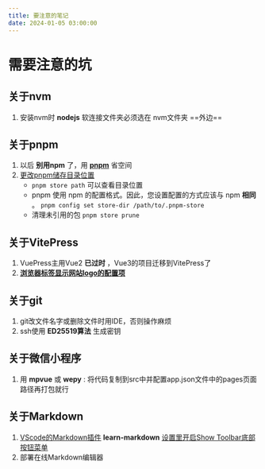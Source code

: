 ```yaml
---
title: 要注意的笔记
date: 2024-01-05 03:00:00
---
```


# 需要注意的坑

## 关于nvm

1. 安装nvm时 **nodejs** 软连接文件夹必须选在 nvm文件夹 ==外边==

## 关于pnpm

1. 以后 **别用npm** 了，用 **[pnpm](https://pnpm.io/zh/motivation)** 省空间
2. [更改pnpm储存目录位置](https://pnpm.io/zh/configuring)
    - ``` pnpm store path ``` 可以查看目录位置
    - pnpm 使用 npm 的配置格式。因此，您设置配置的方式应该与 npm **相同** 。
    ```pnpm config set store-dir /path/to/.pnpm-store```
    - 清理未引用的包
    ``` pnpm store prune ```

## 关于VitePress

1. VuePress主用Vue2 **已过时** ，Vue3的项目迁移到VitePress了
2. **[浏览器标签显示网站logo的配置项](https://vitepress.dev/zh/reference/site-config#example-adding-a-favicon)**

## 关于git

1. git改文件名字或删除文件时用IDE，否则操作麻烦
2. ssh使用 **ED25519算法** 生成密钥

## 关于微信小程序

1. 用 **mpvue** 或 **wepy** : 将代码复制到src中并配置app.json文件中的pages页面路径再打包就行

## 关于Markdown

1. [VScode的Markdown插件](https://marketplace.visualstudio.com/items?itemName=docsmsft.docs-markdown) **learn-markdown** [设置里开启Show Toolbar底部按钮菜单](https://learn.microsoft.com/zh-cn/contribute/content/how-to-write-docs-auth-pack#how-to-show-the-legacy-gauntlet-toolbar)
2. 部署在线Markdown编辑器
